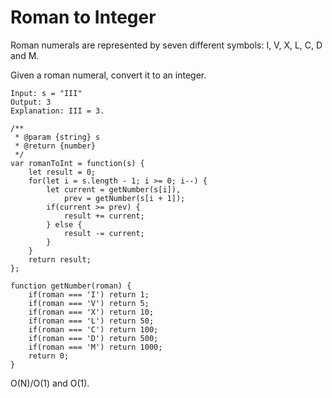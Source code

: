 # Roman to Integer

Roman numerals are represented by seven different symbols: I, V, X, L, C, D and M.

Given a roman numeral, convert it to an integer.

```
Input: s = "III"
Output: 3
Explanation: III = 3.
```

```
/**
 * @param {string} s
 * @return {number}
 */
var romanToInt = function(s) {
    let result = 0;
    for(let i = s.length - 1; i >= 0; i--) {
        let current = getNumber(s[i]),
            prev = getNumber(s[i + 1]);
        if(current >= prev) {
            result += current;
        } else {
            result -= current;
        }
    }
    return result;
};

function getNumber(roman) {
    if(roman === 'I') return 1;
    if(roman === 'V') return 5;
    if(roman === 'X') return 10;
    if(roman === 'L') return 50;
    if(roman === 'C') return 100;
    if(roman === 'D') return 500;
    if(roman === 'M') return 1000;
    return 0;
}
```

O(N)/O(1) and O(1).
